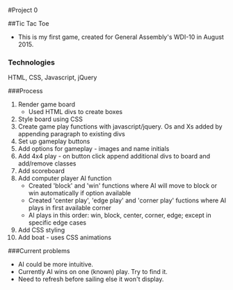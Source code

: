 #Project 0

##Tic Tac Toe

* This is my first game, created for General Assembly's WDI-10 in August 2015.

### Technologies

HTML, CSS, Javascript, jQuery

###Process

1. Render game board 
	* Used HTML divs to create boxes
2. Style board using CSS
3. Create game play functions with javascript/jquery. Os and Xs added by appending paragraph to existing divs
4. Set up gameplay buttons
5. Add options for gameplay - images and name initials
6. Add 4x4 play - on button click append additional divs to board and add/remove classes 
7. Add scoreboard
8. Add computer player AI function
	- Created 'block' and 'win' functions where AI will move to block or win automatically if option available
	- Created 'center play', 'edge play' and 'corner play' fuctions where AI plays in first available corner
	- AI plays in this order: win, block, center, corner, edge; except in specific edge cases
9. Add CSS styling
10. Add boat - uses CSS animations

###Current problems

* AI could be more intuitive. 
* Currently AI wins on one (known) play. Try to find it.
* Need to refresh before sailing else it won't display.

